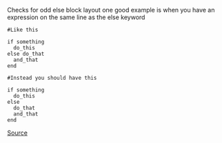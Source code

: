 Checks for odd else block layout one good example is when you have an expression on the same line as the else keyword

```
#Like this

if something
  do_this
else do_that
  and_that
end

#Instead you should have this

if something
  do_this
else
  do_that
  and_that
end
```

[Source](http://www.rubydoc.info/gems/rubocop/RuboCop/Cop/Lint/ElseLayout)